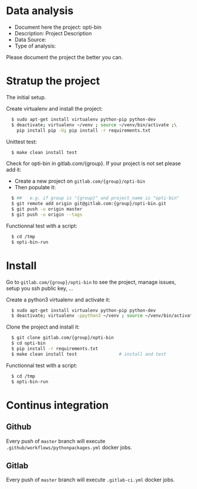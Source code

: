 # Data analysis
- Document here the project: opti-bin
- Description: Project Description
- Data Source:
- Type of analysis:

Please document the project the better you can.

# Stratup the project

The initial setup.

Create virtualenv and install the project:
```bash
  $ sudo apt-get install virtualenv python-pip python-dev
  $ deactivate; virtualenv ~/venv ; source ~/venv/bin/activate ;\
    pip install pip -U; pip install -r requirements.txt
```

Unittest test:
```bash
  $ make clean install test
```

Check for opti-bin in gitlab.com/{group}.
If your project is not set please add it:

- Create a new project on `gitlab.com/{group}/opti-bin`
- Then populate it:

```bash
  $ ##   e.g. if group is "{group}" and project_name is "opti-bin"
  $ git remote add origin git@gitlab.com:{group}/opti-bin.git
  $ git push -u origin master
  $ git push -u origin --tags
```

Functionnal test with a script:
```bash
  $ cd /tmp
  $ opti-bin-run
```
# Install
Go to `gitlab.com/{group}/opti-bin` to see the project, manage issues,
setup you ssh public key, ...

Create a python3 virtualenv and activate it:
```bash
  $ sudo apt-get install virtualenv python-pip python-dev
  $ deactivate; virtualenv -ppython3 ~/venv ; source ~/venv/bin/activate
```

Clone the project and install it:
```bash
  $ git clone gitlab.com/{group}/opti-bin
  $ cd opti-bin
  $ pip install -r requirements.txt
  $ make clean install test                # install and test
```
Functionnal test with a script:
```bash
  $ cd /tmp
  $ opti-bin-run
``` 

# Continus integration
## Github 
Every push of `master` branch will execute `.github/workflows/pythonpackages.yml` docker jobs.
## Gitlab
Every push of `master` branch will execute `.gitlab-ci.yml` docker jobs.
